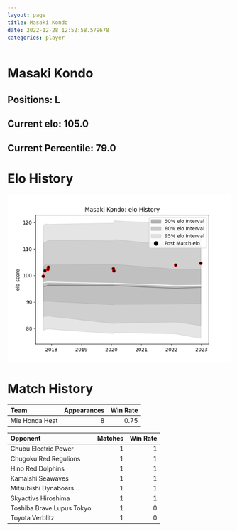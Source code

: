 ```yaml
---  
layout: page  
title: Masaki Kondo  
date: 2022-12-28 12:52:58.579678  
categories: player  
---
```

# Masaki Kondo

## Positions: L

## Current elo: 105.0

## Current Percentile: 79.0

# Elo History


![elo history](history_MasakiKondo.png)
# Match History


| Team           |   Appearances |   Win Rate |
|:---------------|--------------:|-----------:|
| Mie Honda Heat |             8 |       0.75 |

| Opponent                  |   Matches |   Win Rate |
|:--------------------------|----------:|-----------:|
| Chubu Electric Power      |         1 |          1 |
| Chugoku Red Regulions     |         1 |          1 |
| Hino Red Dolphins         |         1 |          1 |
| Kamaishi Seawaves         |         1 |          1 |
| Mitsubishi Dynaboars      |         1 |          1 |
| Skyactivs Hiroshima       |         1 |          1 |
| Toshiba Brave Lupus Tokyo |         1 |          0 |
| Toyota Verblitz           |         1 |          0 |
